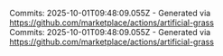 Commits: 2025-10-01T09:48:09.055Z - Generated via https://github.com/marketplace/actions/artificial-grass
<br>
Commits: 2025-10-01T09:48:09.055Z - Generated via https://github.com/marketplace/actions/artificial-grass
<br>
